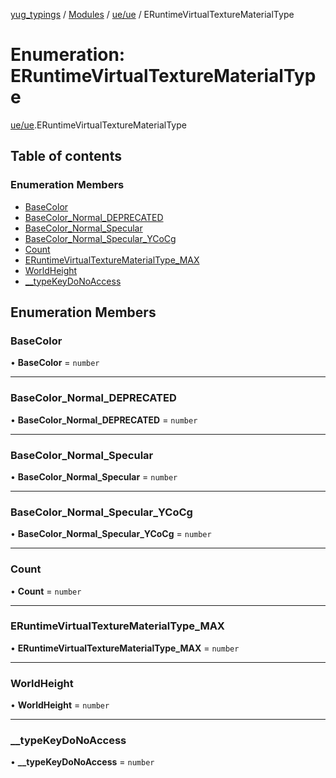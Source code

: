 [yug_typings](../README.md) / [Modules](../modules.md) / [ue/ue](../modules/ue_ue.md) / ERuntimeVirtualTextureMaterialType

# Enumeration: ERuntimeVirtualTextureMaterialType

[ue/ue](../modules/ue_ue.md).ERuntimeVirtualTextureMaterialType

## Table of contents

### Enumeration Members

- [BaseColor](ue_ue.ERuntimeVirtualTextureMaterialType.md#basecolor)
- [BaseColor\_Normal\_DEPRECATED](ue_ue.ERuntimeVirtualTextureMaterialType.md#basecolor_normal_deprecated)
- [BaseColor\_Normal\_Specular](ue_ue.ERuntimeVirtualTextureMaterialType.md#basecolor_normal_specular)
- [BaseColor\_Normal\_Specular\_YCoCg](ue_ue.ERuntimeVirtualTextureMaterialType.md#basecolor_normal_specular_ycocg)
- [Count](ue_ue.ERuntimeVirtualTextureMaterialType.md#count)
- [ERuntimeVirtualTextureMaterialType\_MAX](ue_ue.ERuntimeVirtualTextureMaterialType.md#eruntimevirtualtexturematerialtype_max)
- [WorldHeight](ue_ue.ERuntimeVirtualTextureMaterialType.md#worldheight)
- [\_\_typeKeyDoNoAccess](ue_ue.ERuntimeVirtualTextureMaterialType.md#__typekeydonoaccess)

## Enumeration Members

### BaseColor

• **BaseColor** = `number`

___

### BaseColor\_Normal\_DEPRECATED

• **BaseColor\_Normal\_DEPRECATED** = `number`

___

### BaseColor\_Normal\_Specular

• **BaseColor\_Normal\_Specular** = `number`

___

### BaseColor\_Normal\_Specular\_YCoCg

• **BaseColor\_Normal\_Specular\_YCoCg** = `number`

___

### Count

• **Count** = `number`

___

### ERuntimeVirtualTextureMaterialType\_MAX

• **ERuntimeVirtualTextureMaterialType\_MAX** = `number`

___

### WorldHeight

• **WorldHeight** = `number`

___

### \_\_typeKeyDoNoAccess

• **\_\_typeKeyDoNoAccess** = `number`
